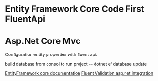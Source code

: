 # Entity Framework Core Code First FluentApi
# Asp.Net Core Mvc

Configuration entity properties with fluent api.





build database from consol to run project
-- dotnet ef database update

[EntityFramework core documentation](https://www.entityframeworktutorial.net/efcore/entity-framework-core-migration.aspx)
[Fluent Validation asp.net integration](https://fluentvalidation.net/)



